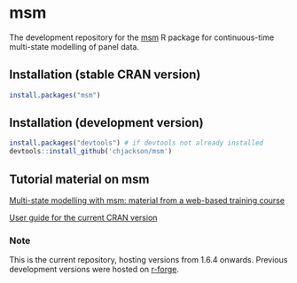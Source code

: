 msm
===

The development repository for the [msm](http://cran.r-project.org/package=msm) R package for continuous-time multi-state modelling of panel data.


## Installation (stable CRAN version)
```r
install.packages("msm")
```

## Installation (development version)

```r
install.packages("devtools") # if devtools not already installed
devtools::install_github('chjackson/msm')
```

## Tutorial material on msm 

[Multi-state modelling with msm: material from a web-based training course](https://chjackson.github.io/msm/msmcourse/)

[User guide for the current CRAN version](https://cran.r-project.org/web/packages/msm/vignettes/msm-manual.pdf)




### Note

This is the current repository, hosting versions from 1.6.4 onwards.  Previous development versions were hosted on [r-forge](https://r-forge.r-project.org/projects/msm/). 
